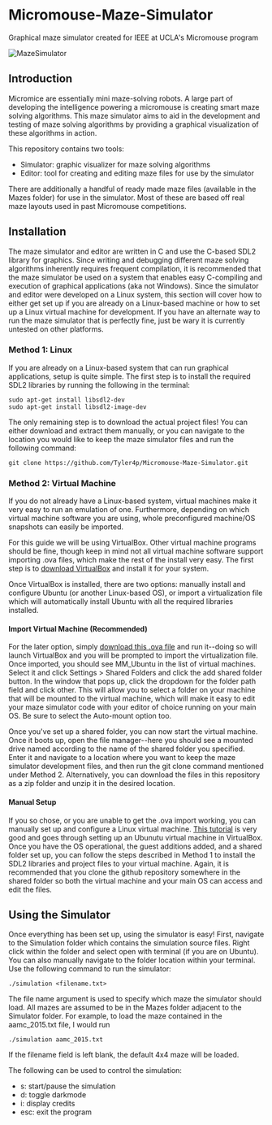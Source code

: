 # Micromouse-Maze-Simulator
Graphical maze simulator created for IEEE at UCLA's Micromouse program

![MazeSimulator](https://user-images.githubusercontent.com/13712871/108049026-9ceab000-6ffc-11eb-9b62-fb95c4ec89df.png)

## Introduction
Micromice are essentially mini maze-solving robots. A large part of developing the intelligence powering a micromouse is creating smart maze solving algorithms. This maze simulator aims to aid in the development and testing of maze solving algorithms by providing a graphical visualization of these algorithms in action.

This repository contains two tools:
- Simulator: graphic visualizer for maze solving algorithms
- Editor: tool for creating and editing maze files for use by the simulator

There are additionally a handful of ready made maze files (available in the Mazes folder) for use in the simulator. Most of these are based off real maze layouts used in past Micromouse competitions.

## Installation
The maze simulator and editor are written in C and use the C-based SDL2 library for graphics. Since writing and debugging different maze solving algorithms inherently requires frequent compilation, it is recommended that the maze simulator be used on a system that enables easy C-compiling and execution of graphical applications (aka not Windows). Since the simulator and editor were developed on a Linux system, this section will cover how to either get set up if you are already on a Linux-based machine or how to set up a Linux virtual machine for development. If you have an alternate way to run the maze simulator that is perfectly fine, just be wary it is currently untested on other platforms.

### Method 1: Linux
If you are already on a Linux-based system that can run graphical applications, setup is quite simple. The first step is to install the required SDL2 libraries by running the following in the terminal:

```
sudo apt-get install libsdl2-dev
sudo apt-get install libsdl2-image-dev
```

The only remaining step is to download the actual project files! You can either download and extract them manually, or you can navigate to the location you would like to keep the maze simulator files and run the following command:

```
git clone https://github.com/Tyler4p/Micromouse-Maze-Simulator.git
```

### Method 2: Virtual Machine
If you do not already have a Linux-based system, virtual machines make it very easy to run an emulation of one. Furthermore, depending on which virtual machine software you are using, whole preconfigured machine/OS snapshots can easily be imported.

For this guide we will be using VirtualBox. Other virtual machine programs should be fine, though keep in mind not all virtual machine software support importing .ova files, which make the rest of the install very easy. The first step is to [download VirtualBox](https://www.virtualbox.org/) and install it for your system.

Once VirtualBox is installed, there are two options: manually install and configure Ubuntu (or another Linux-based OS), or import a virtualization file which will automatically install Ubuntu with all the required libraries installed. 

#### Import Virtual Machine (Recommended)
For the later option, simply [download this .ova file](https://drive.google.com/file/d/1RxYdXluyUCeAe3fLh7dhtgh74nuaI9yY/view?usp=sharing) and run it--doing so will launch VirtualBox and you will be prompted to import the virtualization file. Once imported, you should see MM_Ubuntu in the list of virtual machines. Select it and click Settings > Shared Folders and click the add shared folder button. In the window that pops up, click the dropdown for the folder path field and click other. This will allow you to select a folder on your machine that will be mounted to the virtual machine, which will make it easy to edit your maze simulator code with your editor of choice running on your main OS. Be sure to select the Auto-mount option too.

Once you've set up a shared folder, you can now start the virtual machine. Once it boots up, open the file manager--here you should see a mounted drive named according to the name of the shared folder you specified. Enter it and navigate to a location where you want to keep the maze simulator development files, and then run the git clone command mentioned under Method 2. Alternatively, you can download the files in this repository as a zip folder and unzip it in the desired location.

#### Manual Setup
If you so chose, or you are unable to get the .ova import working, you can manually set up and configure a Linux virtual machine. [This tutorial](https://www.youtube.com/watch?v=x5MhydijWmc) is very good and goes through setting up an Ubunutu virtual machine in VirtualBox. Once you have the OS operational, the guest additions added, and a shared folder set up, you can follow the steps described in Method 1 to install the SDL2 libraries and project files to your virtual machine. Again, it is recommended that you clone the github repository somewhere in the shared folder so both the virtual machine and your main OS can access and edit the files.

## Using the Simulator
Once everything has been set up, using the simulator is easy! First, navigate to the Simulation folder which contains the simulation source files. Right click within the folder and select open with terminal (if you are on Ubuntu). You can also manually navigate to the folder location within your terminal. Use the following command to run the simulator:

```
./simulation <filename.txt>
```

The file name argument is used to specify which maze the simulator should load. All mazes are assumed to be in the Mazes folder adjacent to the Simulator folder. For example, to load the maze contained in the aamc_2015.txt file, I would run
```
./simulation aamc_2015.txt
```
If the filename field is left blank, the default 4x4 maze will be loaded.

The following can be used to control the simulation:
- s: start/pause the simulation
- d: toggle darkmode
- i: display credits
- esc: exit the program



